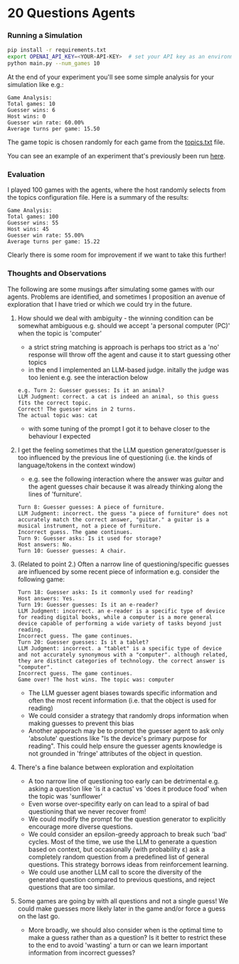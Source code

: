 # 20 Questions Agents

### Running a Simulation

```bash
pip install -r requirements.txt
export OPENAI_API_KEY=<YOUR-API-KEY>  # set your API key as an environment variable
python main.py --num_games 10
```

At the end of your experiment you'll see some simple analysis for your simulation like e.g.:

```
Game Analysis:
Total games: 10
Guesser wins: 6
Host wins: 0
Guesser win rate: 60.00%
Average turns per game: 15.50
```

The game topic is chosen randomly for each game from the [topics.txt](topics.txt) file.

You can see an example of an experiment that's previously been run [here](sample_games.txt).

### Evaluation

I played 100 games with the agents, where the host randomly selects from the topics configuration file. Here is a summary of the results:

```
Game Analysis:
Total games: 100
Guesser wins: 55
Host wins: 45
Guesser win rate: 55.00%
Average turns per game: 15.22
```

Clearly there is some room for improvement if we want to take this further!

### Thoughts and Observations

The following are some musings after simulating some games with our agents. Problems are identified, and sometimes I proposition an avenue of exploration that I have tried or which we could try in the future.

1. How should we deal with ambiguity - the winning condition can be somewhat ambiguous e.g. should we accept 'a personal computer (PC)' when the topic is 'computer'

   - a strict string matching is approach is perhaps too strict as a 'no' response will throw off the agent and cause it to start guessing other topics
   - in the end I implemented an LLM-based judge. initally the judge was too lenient e.g. see the interaction below

   ```
   e.g. Turn 2: Guesser guesses: Is it an animal?
   LLM Judgment: correct. a cat is indeed an animal, so this guess fits the correct topic.
   Correct! The guesser wins in 2 turns.
   The actual topic was: cat
   ```

   - with some tuning of the prompt I got it to behave closer to the behaviour I expected

2. I get the feeling sometimes that the LLM question generator/guesser is too influenced by the previous line of questioning (i.e. the kinds of language/tokens in the context window)

   - e.g. see the following interaction where the answer was _guitar_ and the agent guesses chair because it was already thinking along the lines of 'furniture'.

   ```
   Turn 8: Guesser guesses: A piece of furniture.
   LLM Judgment: incorrect. the guess "a piece of furniture" does not accurately match the correct answer, "guitar." a guitar is a musical instrument, not a piece of furniture.
   Incorrect guess. The game continues.
   Turn 9: Guesser asks: Is it used for storage?
   Host answers: No.
   Turn 10: Guesser guesses: A chair.
   ```

3. (Related to point 2.) Often a narrow line of questioning/specific guesses are influenced by some recent piece of information e.g. consider the following game:

   ```
   Turn 18: Guesser asks: Is it commonly used for reading?
   Host answers: Yes.
   Turn 19: Guesser guesses: Is it an e-reader?
   LLM Judgment: incorrect. an e-reader is a specific type of device for reading digital books, while a computer is a more general device capable of performing a wide variety of tasks beyond just reading.
   Incorrect guess. The game continues.
   Turn 20: Guesser guesses: Is it a tablet?
   LLM Judgment: incorrect. a "tablet" is a specific type of device and not accurately synonymous with a "computer". although related, they are distinct categories of technology. the correct answer is "computer".
   Incorrect guess. The game continues.
   Game over! The host wins. The topic was: computer
   ```

   - The LLM guesser agent biases towards specific information and often the most recent information (i.e. that the object is used for reading)
   - We could consider a strategy that randomly drops information when making guesses to prevent this bias
   - Another apporach may be to prompt the guesser agent to ask only 'absolute' questions like "Is the device's primary purpose for reading". This could help ensure the guesser agents knowledge is not grounded in 'fringe' attributes of the object in question.

4. There's a fine balance between exploration and exploitation

   - A too narrow line of questioning too early can be detrimental e.g. asking a question like 'is it a cactus' vs 'does it produce food' when the topic was 'sunflower'
   - Even worse over-specifity early on can lead to a spiral of bad questioning that we never recover from!
   - We could modify the prompt for the question generator to explicitly encourage more diverse questions.
   - We could consider an epsilon-greedy approach to break such 'bad' cycles. Most of the time, we use the LLM to generate a question based on context, but occasionally (with probability ε) ask a completely random question from a predefined list of general questions. This strategy borrows ideas from reinforcement learning.
   - We could use another LLM call to score the diversity of the generated question compared to previous questions, and reject questions that are too similar.

5. Some games are going by with all questions and not a single guess! We could make guesses more likely later in the game and/or force a guess on the last go.

   - More broadly, we should also consider when is the optimal time to make a guess rather than as a question? Is it better to restrict these to the end to avoid 'wasting' a turn or can we learn important information from incorrect guesses?

